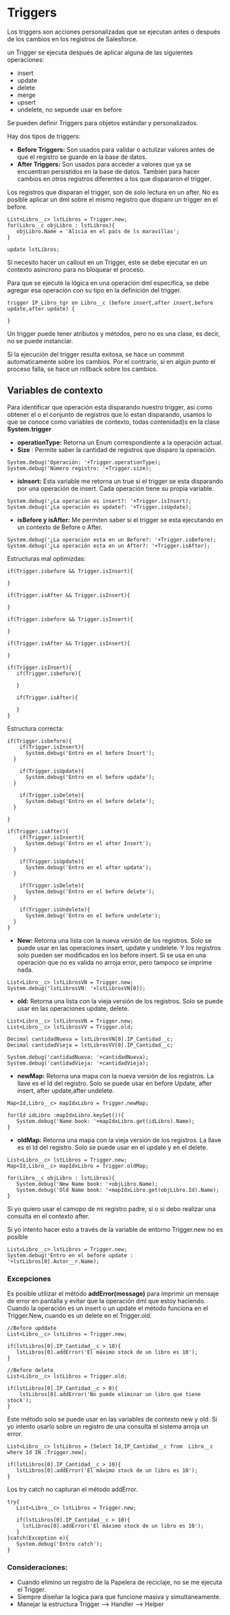 # Triggers

Los triggers son acciones personalizadas que se ejecutan antes o después de los cambios en los registros de Salesforce.  

un Trigger se ejecuta después de aplicar alguna de las siguientes operaciones:

- insert
- update
- delete
- merge
- upsert
- undelete, no sepuede usar en before

Se pueden definir Triggers para objetos estándar y personalizados.

Hay dos tipos de triggers: 

- **Before Triggers:** Son usados para validar o actulizar valores antes de que el registro se guarde en la base de datos. 
- **After Triggers:** Son usados para acceder a valores que ya se encuentran persistidos en la base de datos. También para hacer cambios en otros registros diferentes a los que dispararon el trigger.

Los registros que disparan el trigger, son de solo lectura en un after. No es posible aplicar un dml sobre el mismo registro que disparo un trigger en el before.

```Apex
List<Libro__c> lstLibros = Trigger.new; 
for(Libro__c objLibro : lstLibros){
   objLibro.Name = 'Alicia en el país de ls maravillas';
}

update lstLibros;
```

Si necesito hacer un callout en un Trigger, este se debe ejecutar en un contexto asincrono para no bloquear el proceso.  

Para que se ejecute la lógica en una operación dml especifica, se debe agregar esa operación con su tipo en la definición del trigger.

```Apex
trigger IP_Libro_tgr on Libro__c (before insert,after insert,before update,after update) {

}
```
Un trigger puede tener atributos y métodos, pero no es una clase, es decir, no se puede instanciar.

Si la ejecución del trigger resulta exitosa, se hace un commmit automaticamente sobre los cambios. Por el contrario, si en algún punto el proceso falla, se hace un rollback sobre los cambios.

## Variables de contexto

Para identificar que operación esta disparando nuestro trigger, así como obtener el o el conjunto de registros que lo estan disparando, usamos lo que se conoce como variables de contexto, todas contenidad}s en la clase **System.trigger** 

- **operationType:** Retorna un Enum correspondiente a la operación actual. 
- **Size** : Permite saber la cantidad de registros que disparo la operación. 

```Apex
System.debug('Operación: '+Trigger.operationType);
System.debug('Número registro: '+Trigger.size);
```
- **isInsert:** Esta variable me retorna un true si el trigger se esta disparando por una operación de insert. Cada operación tiene su propia variable. 

```Apex
System.debug('¿La operación es insert?: '+Trigger.isInsert);
System.debug('¿La operación es update?: '+Trigger.isUpdate);
```

- **isBefore y isAfter:** Me permiten saber si el trigger se esta ejecutando en un contexto de Before o After. 

```Apex
System.debug('¿La operación esta en un Before?: '+Trigger.isBefore);
System.debug('¿La operación esta en un After?: '+Trigger.isAfter);
```

Estructuras mal optimizdas:

```Apex
if(Trigger.isbefore && Trigger.isInsert){
        
}
    
if(Trigger.isAfter && Trigger.isInsert){
        
}
```

```Apex
if(Trigger.isbefore && Trigger.isInsert){
        
}
    
if(Trigger.isAfter && Trigger.isInsert){
        
}
```
```Apex
if(Trigger.isInsert){
   if(Trigger.isbefore){

   }

   if(Trigger.isAfter){

   } 
}
```
Estructura correcta:

```Apex
if(Trigger.isbefore){
    if(Trigger.isInsert){
      System.debug('Entro en el before Insert');
  }

    if(Trigger.isUpdate){
      System.debug('Entro en el before update');
  }

    if(Trigger.isDelete){
      System.debug('Entro en el before delete');
  }

}

if(Trigger.isAfter){
    if(Trigger.isInsert){
      System.debug('Entro en el after Insert');
  }

    if(Trigger.isUpdate){
      System.debug('Entro en el after update');
  }

    if(Trigger.isDelete){
      System.debug('Entro en el before delete');
  }

    if(Trigger.isUndelete){
      System.debug('Entro en el before undelete');
  }
}
```

- **New:** Retorna una lista con la nueva versión de los registros. Solo se puede usar en las operaciones insert, update y undelete.  Y los registros solo pueden ser modificados en los before insert. Si se usa en una operación que no es valida no arroja error, pero tampoco se imprime nada. 

```Apex
List<Libro__c> lstLibrosVN = Trigger.new; 
System.debug('lstLibrosVN: '+lstLibrosVN[0]);
```

- **old:** Retorna una lista con la vieja versión de los registros. Solo se puede usar en las operaciones update, delete.


```Apex
List<Libro__c> lstLibrosVN = Trigger.new; 
List<Libro__c> lstLibrosVV = Trigger.old; 

Decimal cantidadNueva = lstLibrosVN[0].IP_Cantidad__c;
Decimal cantidadVieja = lstLibrosVV[0].IP_Cantidad__c;

System.debug('cantidadNueva: '+cantidadNueva);
System.debug('cantidadVieja: '+cantidadVieja);
```
- **newMap:** Retorna una mapa con la nueva versión de los registros. La llave es el Id del registro. Solo se puede usar en before Update, after insert, after update,after undelete.

```Apex
Map<Id,Libro__c> mapIdxLibro = Trigger.newMap;

for(Id idLibro :mapIdxLibro.keySet()){
   System.debug('Name book: '+mapIdxLibro.get(idLibro).Name);
}
```

- **oldMap:** Retorna una mapa con la vieja versión de los registros. La llave es el Id del registro. Solo se puede usar en el update y en el delete.

```Apex
List<Libro__c> lstLibros = Trigger.new; 
Map<Id,Libro__c> mapIdxLibro = Trigger.oldMap;

for(Libro__c objLibro : lstLibros){
   System.debug('New Name book: '+objLibro.Name);
   System.debug('Old Name book: '+mapIdxLibro.get(objLibro.Id).Name);
}
```
Si yo quiero usar el camopo de mi registro padre, si o si debo realizar una consulta en el contexto after. 

Si yo intento hacer esto a través de la variable de entorno Trigger.new no es posible

```Apex
List<Libro__c> lstLibros = Trigger.new;
System.debug('Entro en el before update : '+lstLibros[0].Autor__r.Name);
```

### Excepciones

Es posible utilizar el método **addError(message)** para imprimir un mensaje de error en pantalla y evitar que la operación dml que estoy haciendo. Cuando la operación es un insert o un update el método funciona en el Trigger.New, cuando es un delete en el Trigger.old.

```Apex
//Before upddate
List<Libro__c> lstLibros = Trigger.new;
            
if(lstLibros[0].IP_Cantidad__c > 10){
   lstLibros[0].addError('El máximo stock de un libro es 10'); 
}
```

```Apex
//Before delete
List<Libro__c> lstLibros = Trigger.old;
            
if(lstLibros[0].IP_Cantidad__c > 0){
    lstLibros[0].addError('No puede eliminar un libro que tiene stock'); 
}
```

Este método solo se puede usar en las variables de contexto new y old. Si yo intento usarlo sobre un registro de una consulta el sistema arroja un error.

```Apex
List<Libro__c> lstLibros = [Select Id,IP_Cantidad__c from  Libro__c where Id IN :Trigger.new];
            
if(lstLibros[0].IP_Cantidad__c > 10){
   lstLibros[0].addError('El máximo stock de un libro es 10'); 
}
```
Los try catch no capturan el método addError. 

```Apex
try{
   List<Libro__c> lstLibros = Trigger.new;

   if(lstLibros[0].IP_Cantidad__c > 10){
     lstLibros[0].addError('El máximo stock de un libro es 10'); 
   }
}catch(Exception e){
   System.debug('Entro catch'); 
}
```

### Consideraciones:

- Cuando elimino un registro de la Papelera de reciclaje, no se me ejecuta el Trigger.
- Siempre diseñar la logica para que funcione masiva y simultaneamente. 
- Manejar la estructura Trigger --> Handler --> Helper
